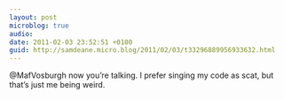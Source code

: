 ```yaml
---
layout: post
microblog: true
audio: 
date: 2011-02-03 23:52:51 +0100
guid: http://samdeane.micro.blog/2011/02/03/t33296889956933632.html
---
```

@MafVosburgh now you’re talking. I prefer singing my code as scat, but that’s just me being weird.
